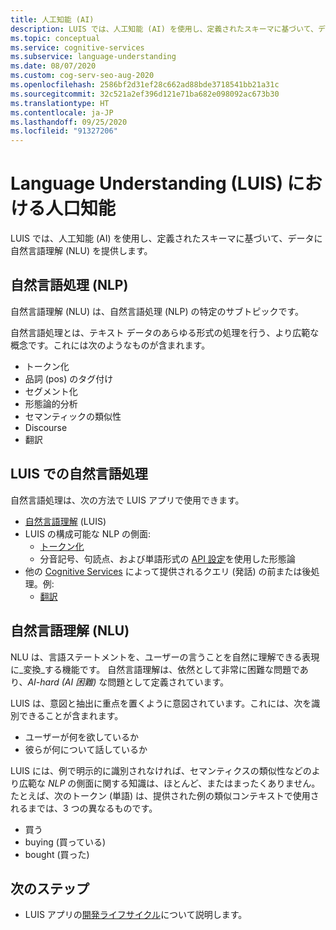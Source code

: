 ```yaml
---
title: 人工知能 (AI)
description: LUIS では、人工知能 (AI) を使用し、定義されたスキーマに基づいて、データに言語理解を提供します。
ms.topic: conceptual
ms.service: cognitive-services
ms.subservice: language-understanding
ms.date: 08/07/2020
ms.custom: cog-serv-seo-aug-2020
ms.openlocfilehash: 2586bf2d31ef28c662ad88bde3718541bb21a31c
ms.sourcegitcommit: 32c521a2ef396d121e71ba682e098092ac673b30
ms.translationtype: HT
ms.contentlocale: ja-JP
ms.lasthandoff: 09/25/2020
ms.locfileid: "91327206"
---
```

# <a name="artificial-intelligence-in-language-understanding-luis"></a>Language Understanding (LUIS) における人口知能

LUIS では、人工知能 (AI) を使用し、定義されたスキーマに基づいて、データに自然言語理解 (NLU) を提供します。

## <a name="natural-language-processing-nlp"></a>自然言語処理 (NLP)

自然言語理解 (NLU) は、自然言語処理 (NLP) の特定のサブトピックです。

自然言語処理とは、テキスト データのあらゆる形式の処理を行う、より広範な概念です。これには次のようなものが含まれます。

* トークン化
* 品詞 (pos) のタグ付け
* セグメント化
* 形態論的分析
* セマンティックの類似性
* Discourse
* 翻訳

## <a name="natural-language-processing-in-luis"></a>LUIS での自然言語処理

自然言語処理は、次の方法で LUIS アプリで使用できます。
* [自然言語理解](#natural-language-processing-nlp) (LUIS)
* LUIS の構成可能な NLP の側面:
    * [トークン化](luis-language-support.md#tokenization)
    * 分音記号、句読点、および単語形式の [API 設定](luis-reference-application-settings.md)を使用した形態論
* 他の [Cognitive Services](../Welcome.md) によって提供されるクエリ (発話) の前または後処理。例:
    * [翻訳](../translator/translator-info-overview.md)

## <a name="natural-language-understanding-nlu"></a>自然言語理解 (NLU)

NLU は、言語ステートメントを、ユーザーの言うことを自然に理解できる表現に_変換_する機能です。 自然言語理解は、依然として非常に困難な問題であり、_AI-hard (AI 困難)_ な問題として定義されています。

LUIS は、意図と抽出に重点を置くように意図されています。これには、次を識別できることが含まれます。
* ユーザーが何を欲しているか
* 彼らが何について話しているか

LUIS には、例で明示的に識別されなければ、セマンティクスの類似性などのより広範な _NLP_ の側面に関する知識は、ほとんど、またはまったくありません。 たとえば、次のトークン (単語) は、提供された例の類似コンテキストで使用されるまでは、3 つの異なるものです。

* 買う
* buying (買っている)
* bought (買った)

## <a name="next-steps"></a>次のステップ

* LUIS アプリの[開発ライフサイクル](luis-concept-app-iteration.md)について説明します。